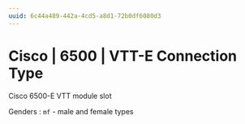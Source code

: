 ```yaml
---
uuid: 6c44a489-442a-4cd5-a8d1-72b0df6080d3
---
```

# Cisco | 6500 | VTT-E Connection Type

Cisco 6500-E VTT module slot

Genders
: `mf` - male and female types
